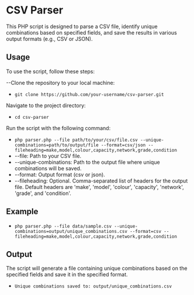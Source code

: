 # CSV Parser
This PHP script is designed to parse a CSV file, identify unique combinations based on specified fields, and save the results in various output formats (e.g., CSV or JSON).

## Usage

To use the script, follow these steps:

--Clone the repository to your local machine:
- `git clone https://github.com/your-username/csv-parser.git`

Navigate to the project directory:
- `cd csv-parser`
  
Run the script with the following command:
- `php parser.php --file path/to/your/csv/file.csv --unique-combinations=path/to/output/file --format=csv/json --fileheading=make,model,colour,capacity,network,grade,condition`
- --file: Path to your CSV file.
- --unique-combinations: Path to the output file where unique combinations will be saved.
- --format: Output format (csv or json).
- --fileheading: Optional. Comma-separated list of headers for the output file. Default headers are 'make', 'model', 'colour', 'capacity', 'network', 'grade', and 'condition'.

## Example
- `php parser.php --file data/sample.csv --unique-combinations=output/unique_combinations.csv --format=csv --fileheading=make,model,colour,capacity,network,grade,condition`

## Output

The script will generate a file containing unique combinations based on the specified fields and save it in the specified format.

- `Unique combinations saved to: output/unique_combinations.csv`
